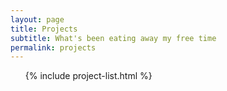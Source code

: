 ```yaml
---
layout: page
title: Projects
subtitle: What's been eating away my free time
permalink: projects
---
```


<ul class="projects">
    {% include project-list.html %}
</ul>
